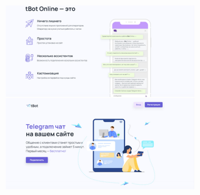 

<p align="center">                                 
<img src="https://github.com/Oddi17/lessons2023/blob/master/1-2modules/html_css/testing/first_form/another-1.jpg" width="600" >
<img src="https://github.com/Oddi17/lessons2023/blob/master/1-2modules/html_css/testing/first_form/another-2.jpg" width="600" >
</p> 
